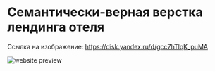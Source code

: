 # Семантически-верная верстка лендинга отеля
Cсылка на изображение: https://disk.yandex.ru/d/gcc7hTlqK_puMA

![website preview](https://s95vla.storage.yandex.net/rdisk/8e869b9339f61779dec1844db071b518f8e2fb74a0a6482ba03e26818cb72c29/619464db/XMix3ee98JNgeBJCPZmcI2BXyMn3cYnJSfcsmbsZ1mPtxiHtAHQyNGSUO4VMYmzVd_vGY-9udgvZUWDgqDZygg==?uid=0&filename=2021-11-17_01-11-20.png&disposition=inline&hash=&limit=0&content_type=image%2Fpng&owner_uid=0&fsize=5387524&hid=a3f00cacb248beac58925367f38355cd&media_type=image&tknv=v2&etag=03ed71c98dc6f7d79d3661557306f434&rtoken=UlhaPY9T0d16&force_default=no&ycrid=na-58311bd39e40cfe45546a947956ef23a-downloader12f&ts=5d0f28feeacc0&s=39c23de679ca19119022044ca5904afa47063faaaed856d5341907cf231e0b72&pb=U2FsdGVkX1_i2JMRAHuUqGibk4RB--4lkAEA9qzVKtilN1PE3cU6yFZ8gdL8TD2JRzWDCe1EvyMOtFNj71ivsWTz324UEkcS2krgXLm0Ogc)
